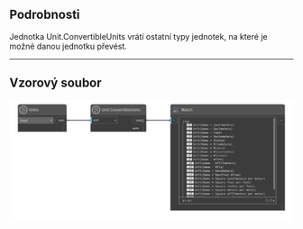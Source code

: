 ## Podrobnosti
Jednotka Unit.ConvertibleUnits vrátí ostatní typy jednotek, na které je možné danou jednotku převést.
___
## Vzorový soubor

![Unit.ConvertibleUnits](./DynamoUnits.Unit.ConvertibleUnits_img.png)

